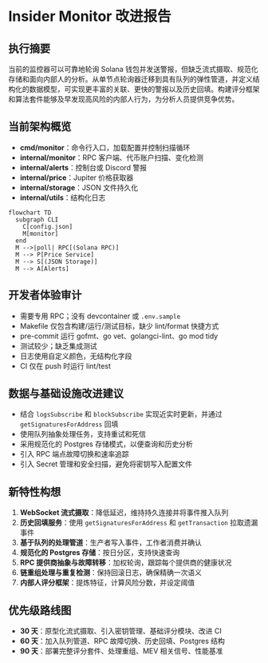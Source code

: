 # Insider Monitor 改进报告

## 执行摘要
当前的监控器可以可靠地轮询 Solana 钱包并发送警报，但缺乏流式摄取、规范化存储和面向内部人的分析。从单节点轮询器迁移到具有队列的弹性管道，并定义结构化的数据模型，可实现更丰富的关联、更快的警报以及历史回填。构建评分框架和算法套件能够及早发现高风险的内部人行为，为分析人员提供竞争优势。

## 当前架构概览
- **cmd/monitor**：命令行入口，加载配置并控制扫描循环
- **internal/monitor**：RPC 客户端、代币账户扫描、变化检测
- **internal/alerts**：控制台或 Discord 警报
- **internal/price**：Jupiter 价格获取器
- **internal/storage**：JSON 文件持久化
- **internal/utils**：结构化日志

```mermaid
flowchart TD
  subgraph CLI
    C[config.json]
    M[monitor]
  end
  M -->|poll| RPC[(Solana RPC)]
  M --> P[Price Service]
  M --> S[(JSON Storage)]
  M --> A[Alerts]
```

## 开发者体验审计
- 需要专用 RPC；没有 devcontainer 或 `.env.sample`
- Makefile 仅包含构建/运行/测试目标，缺少 lint/format 快捷方式
- pre-commit 运行 gofmt、go vet、golangci-lint、go mod tidy
- 测试较少；缺乏集成测试
- 日志使用自定义颜色，无结构化字段
- CI 仅在 push 时运行 lint/test

## 数据与基础设施改进建议
- 结合 `logsSubscribe` 和 `blockSubscribe` 实现近实时更新，并通过 `getSignaturesForAddress` 回填
- 使用队列抽象处理任务，支持重试和死信
- 采用规范化的 Postgres 存储模式，以便查询和历史分析
- 引入 RPC 端点故障切换和速率追踪
- 引入 Secret 管理和安全扫描，避免将密钥写入配置文件

## 新特性构想
1. **WebSocket 流式摄取**：降低延迟，维持持久连接并将事件推入队列
2. **历史回填服务**：使用 `getSignaturesForAddress` 和 `getTransaction` 拉取遗漏事件
3. **基于队列的处理管道**：生产者写入事件，工作者消费并确认
4. **规范化的 Postgres 存储**：按日分区，支持快速查询
5. **RPC 提供商抽象与故障转移**：加权轮询，跟踪每个提供商的健康状况
6. **链重组处理与重复检测**：保持回滚日志，确保精确一次语义
7. **内部人评分框架**：提炼特征，计算风险分数，并设定阈值

## 优先级路线图
- **30 天**：原型化流式摄取、引入密钥管理、基础评分模块、改进 CI
- **60 天**：加入队列管道、RPC 故障切换、历史回填、Postgres 结构
- **90 天**：部署完整评分套件、处理重组、MEV 相关信号、性能基准

